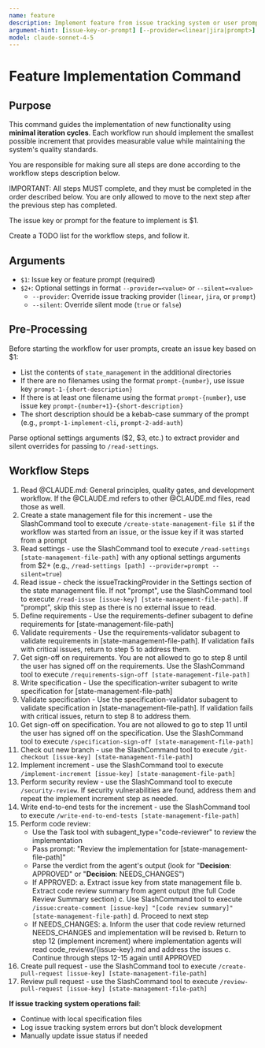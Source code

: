 ```yaml
---
name: feature
description: Implement feature from issue tracking system or user prompt
argument-hint: [issue-key-or-prompt] [--provider=<linear|jira|prompt>] [--silent=<true|false>]
model: claude-sonnet-4-5
---
```


# Feature Implementation Command

## Purpose

This command guides the implementation of new functionality using **minimal iteration cycles**. Each workflow run should implement the smallest possible increment that provides measurable value while maintaining the system's quality standards.

You are responsible for making sure all steps are done according to the workflow steps description below.

IMPORTANT: All steps MUST complete, and they must be completed in the order described below.
You are only allowed to move to the next step after the previous step has completed.

The issue key or prompt for the feature to implement is $1.

Create a TODO list for the workflow steps, and follow it.

## Arguments

- `$1`: Issue key or feature prompt (required)
- `$2+`: Optional settings in format `--provider=<value>` or `--silent=<value>`
  - `--provider`: Override issue tracking provider (`linear`, `jira`, or `prompt`)
  - `--silent`: Override silent mode (`true` or `false`)

## Pre-Processing

Before starting the workflow for user prompts, create an issue key based on $1:

- List the contents of `state_management` in the additional directories
- If there are no filenames using the format `prompt-{number}`, use issue key `prompt-1-{short-description}`
- If there is at least one filename using the format `prompt-{number}`, use issue key `prompt-{number+1}-{short-description}`
- The short description should be a kebab-case summary of the prompt (e.g., `prompt-1-implement-cli`, `prompt-2-add-auth`)

Parse optional settings arguments ($2, $3, etc.) to extract provider and silent overrides for passing to `/read-settings`.

## Workflow Steps

1. Read @CLAUDE.md: General principles, quality gates, and development workflow. If the @CLAUDE.md refers to other @CLAUDE.md files, read those as well.
2. Create a state management file for this increment - use the SlashCommand tool to execute `/create-state-management-file $1` if the workflow was started from an issue, or the issue key if it was started from a prompt
3. Read settings - use the SlashCommand tool to execute `/read-settings [state-management-file-path]` with any optional settings arguments from $2+ (e.g., `/read-settings [path] --provider=prompt --silent=true`)
4. Read issue - check the issueTrackingProvider in the Settings section of the state management file. If not "prompt", use the SlashCommand tool to execute `/read-issue [issue-key] [state-management-file-path]`. If "prompt", skip this step as there is no external issue to read.
5. Define requirements - Use the requirements-definer subagent to define requirements for [state-management-file-path]
6. Validate requirements - Use the requirements-validator subagent to validate requirements in [state-management-file-path]. If validation fails with critical issues, return to step 5 to address them.
7. Get sign-off on requirements. You are not allowed to go to step 8 until the user has signed off on the requirements. Use the SlashCommand tool to execute `/requirements-sign-off [state-management-file-path]`
8. Write specification - Use the specification-writer subagent to write specification for [state-management-file-path]
9. Validate specification - Use the specification-validator subagent to validate specification in [state-management-file-path]. If validation fails with critical issues, return to step 8 to address them.
10. Get sign-off on specification. You are not allowed to go to step 11 until the user has signed off on the specification. Use the SlashCommand tool to execute `/specification-sign-off [state-management-file-path]`
11. Check out new branch - use the SlashCommand tool to execute `/git-checkout [issue-key] [state-management-file-path]`
12. Implement increment - use the SlashCommand tool to execute `/implement-increment [issue-key] [state-management-file-path]`
13. Perform security review - use the SlashCommand tool to execute `/security-review`. If security vulnerabilities are found, address them and repeat the implement increment step as needed.
14. Write end-to-end tests for the increment - use the SlashCommand tool to execute `/write-end-to-end-tests [state-management-file-path]`
15. Perform code review:
    - Use the Task tool with subagent_type="code-reviewer" to review the implementation
    - Pass prompt: "Review the implementation for [state-management-file-path]"
    - Parse the verdict from the agent's output (look for "**Decision**: APPROVED" or "**Decision**: NEEDS_CHANGES")
    - If APPROVED:
      a. Extract issue key from state management file
      b. Extract code review summary from agent output (the full Code Review Summary section)
      c. Use SlashCommand tool to execute `/issue:create-comment [issue-key] "[code review summary]" [state-management-file-path]`
      d. Proceed to next step
    - If NEEDS_CHANGES:
      a. Inform the user that code review returned NEEDS_CHANGES and implementation will be revised
      b. Return to step 12 (implement increment) where implementation agents will read code_reviews/{issue-key}.md and address the issues
      c. Continue through steps 12-15 again until APPROVED
16. Create pull request - use the SlashCommand tool to execute `/create-pull-request [issue-key] [state-management-file-path]`
17. Review pull request - use the SlashCommand tool to execute `/review-pull-request [issue-key] [state-management-file-path]`

**If issue tracking system operations fail**:

- Continue with local specification files
- Log issue tracking system errors but don't block development
- Manually update issue status if needed
